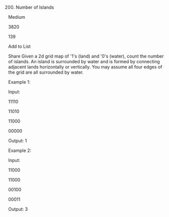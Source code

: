 200. Number of Islands

Medium

3820

139

Add to List

Share
Given a 2d grid map of '1's (land) and '0's (water), count the number of islands. An island is surrounded by water and is formed by connecting adjacent lands horizontally or vertically. You may assume all four edges of the grid are all surrounded by water.

Example 1:

Input:

11110

11010

11000

00000

Output: 1

Example 2:

Input:

11000

11000

00100

00011

Output: 3
